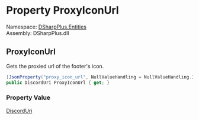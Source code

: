 # Property ProxyIconUrl

Namespace: [DSharpPlus.Entities](DSharpPlus.Entities.md)  
Assembly: DSharpPlus.dll

## <a id="DSharpPlus_Entities_DiscordEmbedFooter_ProxyIconUrl"></a>ProxyIconUrl

Gets the proxied url of the footer's icon.

```csharp
[JsonProperty("proxy_icon_url", NullValueHandling = NullValueHandling.Ignore)]
public DiscordUri ProxyIconUrl { get; }
```

### Property Value

[DiscordUri](DSharpPlus.Net.DiscordUri.md)

